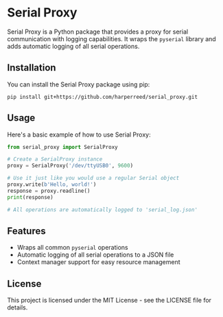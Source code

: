 # Serial Proxy

Serial Proxy is a Python package that provides a proxy for serial communication with logging capabilities. It wraps the `pyserial` library and adds automatic logging of all serial operations.

## Installation

You can install the Serial Proxy package using pip:

```
pip install git+https://github.com/harperreed/serial_proxy.git
```

## Usage

Here's a basic example of how to use Serial Proxy:

```python
from serial_proxy import SerialProxy

# Create a SerialProxy instance
proxy = SerialProxy('/dev/ttyUSB0', 9600)

# Use it just like you would use a regular Serial object
proxy.write(b'Hello, world!')
response = proxy.readline()
print(response)

# All operations are automatically logged to 'serial_log.json'
```

## Features

- Wraps all common `pyserial` operations
- Automatic logging of all serial operations to a JSON file
- Context manager support for easy resource management

## License

This project is licensed under the MIT License - see the LICENSE file for details.
